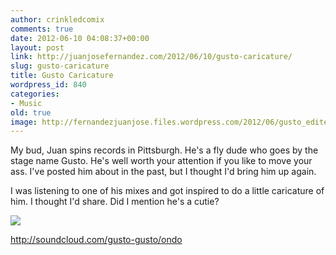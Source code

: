 ```yaml
---
author: crinkledcomix
comments: true
date: 2012-06-10 04:08:37+00:00
layout: post
link: http://juanjosefernandez.com/2012/06/10/gusto-caricature/
slug: gusto-caricature
title: Gusto Caricature
wordpress_id: 840
categories:
- Music
old: true
image: http://fernandezjuanjose.files.wordpress.com/2012/06/gusto_edited_1.gif
---
```


My bud, Juan spins records in Pittsburgh. He's a fly dude who goes by the stage name Gusto. He's well worth your attention if you like to move your ass. I've posted him about in the past, but I thought I'd bring him up again.
<!--more-->

I was listening to one of his mixes and got inspired to do a little caricature of him. I thought I'd share. Did I mention he's a cutie?

[![](http://fernandezjuanjose.files.wordpress.com/2012/06/gusto_edited_1.gif)](http://fernandezjuanjose.files.wordpress.com/2012/06/gusto_edited_1.gif)

http://soundcloud.com/gusto-gusto/ondo
